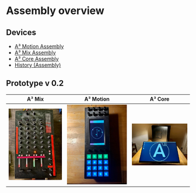 # Assembly overview


## Devices
- [A³ Motion Assembly](https://doc.a3-audio.com/assembly/moc.html)
- [A³ Mix Assembly](https://doc.a3-audio.com/assembly/mic.html)
- [A³ Core Assembly](https://doc.a3-audio.com/assembly/core.html)
- [History (Assembly)](https://doc.a3-audio.com/assembly/history.html)

## Prototype v 0.2
| A³ Mix | A³ Motion | A³ Core |
| ----------- | ----------- | ----------- |
| ![](pics_assembly/v02/a3mix_v02_displays.jpg) | ![](pics_assembly/v02/a3motion_v02_action.jpg) | ![](pics_assembly/v02/a3core_v02_logo.jpg) |

